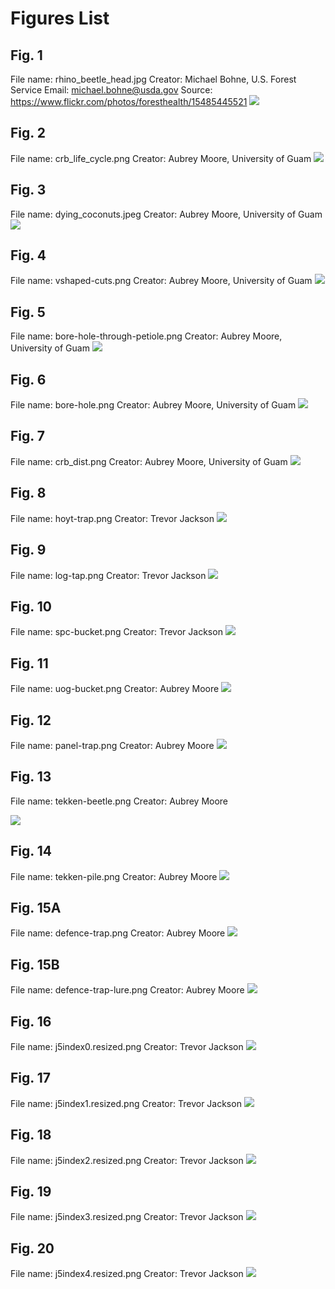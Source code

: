 # Figures List

## Fig. 1
File name: rhino_beetle_head.jpg
Creator: Michael Bohne, U.S. Forest Service
Email: michael.bohne@usda.gov
Source: https://www.flickr.com/photos/foresthealth/15485445521
![](https://github.com/aubreymoore/CRB-FIDL/raw/main/images/rhino_beetle_head.jpg)

## Fig. 2
File name: crb_life_cycle.png
Creator: Aubrey Moore, University of Guam
![](https://github.com/aubreymoore/CRB-FIDL/raw/main/images/crb_life_cycle.png)

## Fig. 3
File name: dying_coconuts.jpeg
Creator: Aubrey Moore, University of Guam
![](https://github.com/aubreymoore/CRB-FIDL/raw/main/images/dying_coconuts.jpeg)

## Fig. 4
File name: vshaped-cuts.png
Creator: Aubrey Moore, University of Guam
![](https://github.com/aubreymoore/CRB-FIDL/raw/main/images/vshaped-cuts.png)

## Fig. 5
File name: bore-hole-through-petiole.png
Creator: Aubrey Moore, University of Guam
![](https://github.com/aubreymoore/CRB-FIDL/raw/main/images/bore-hole-through-petiole.png)

## Fig. 6
File name: bore-hole.png
Creator: Aubrey Moore, University of Guam
![](https://github.com/aubreymoore/CRB-FIDL/raw/main/images/bore-hole.png)

## Fig. 7
File name: crb_dist.png
Creator: Aubrey Moore, University of Guam
![](https://github.com/aubreymoore/CRB-FIDL/raw/main/images/crb_dist.png)

## Fig. 8
File name: hoyt-trap.png
Creator: Trevor Jackson
![](https://github.com/aubreymoore/CRB-FIDL/raw/main/images/hoyt-trap.png)

## Fig. 9
File name: log-tap.png
Creator: Trevor Jackson
![](https://github.com/aubreymoore/CRB-FIDL/raw/main/images/log-tap.png)

## Fig. 10
File name: spc-bucket.png
Creator: Trevor Jackson
![](https://github.com/aubreymoore/CRB-FIDL/raw/main/images/spc-bucket.png)

## Fig. 11
File name: uog-bucket.png
Creator: Aubrey Moore
![](https://github.com/aubreymoore/CRB-FIDL/raw/main/images/uog-bucket.png)

## Fig. 12
File name: panel-trap.png
Creator: Aubrey Moore
![](https://github.com/aubreymoore/CRB-FIDL/raw/main/images/panel-trap.png)

## Fig. 13
File name: tekken-beetle.png
Creator: Aubrey Moore

![](https://github.com/aubreymoore/CRB-FIDL/raw/main/images/tekken-beetle.png)

## Fig. 14
File name: tekken-pile.png
Creator: Aubrey Moore
![](https://github.com/aubreymoore/CRB-FIDL/raw/main/images/tekken-pile.png)

## Fig. 15A
File name: defence-trap.png
Creator: Aubrey Moore
![](https://github.com/aubreymoore/CRB-FIDL/raw/main/images/defence-trap.png)

## Fig. 15B
File name: defence-trap-lure.png
Creator: Aubrey Moore
![](https://github.com/aubreymoore/CRB-FIDL/raw/main/images/defence-trap-lure.png)

## Fig. 16
File name: j5index0.resized.png
Creator: Trevor Jackson
![](https://github.com/aubreymoore/CRB-FIDL/raw/main/images/j5index0.resized.png)

## Fig. 17
File name: j5index1.resized.png
Creator: Trevor Jackson
![](https://github.com/aubreymoore/CRB-FIDL/raw/main/images/j5index1.resized.png)

## Fig. 18
File name: j5index2.resized.png
Creator: Trevor Jackson
![](https://github.com/aubreymoore/CRB-FIDL/raw/main/images/j5index2.resized.png)

## Fig. 19
File name: j5index3.resized.png
Creator: Trevor Jackson
![](https://github.com/aubreymoore/CRB-FIDL/raw/main/images/j5index3.resized.png)

## Fig. 20
File name: j5index4.resized.png
Creator: Trevor Jackson
![](https://github.com/aubreymoore/CRB-FIDL/raw/main/images/j5index4.resized.png)
